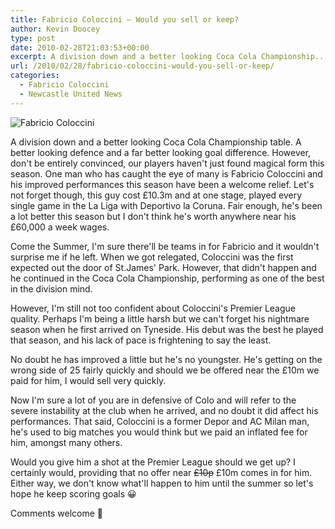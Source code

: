 ```yaml
---
title: Fabricio Coloccini – Would you sell or keep?
author: Kevin Doocey
type: post
date: 2010-02-28T21:03:53+00:00
excerpt: A division down and a better looking Coca Cola Championship..
url: /2010/02/28/fabricio-coloccini-would-you-sell-or-keep/
categories:
  - Fabricio Coloccini
  - Newcastle United News
---
```


![Fabricio Coloccini ](https://www.whoateallthepies.tv/horror%20hair%20fabricio%20coloccini.jpg "Colo - Has done well in this division but yet to convince us in Premier League")

A division down and a better looking Coca Cola Championship table. A better looking defence and a far better looking goal difference. However, don't be entirely convinced, our players haven't just found magical form this season. One man who has caught the eye of many is Fabricio Coloccini and his improved performances this season have been a welcome relief. Let's not forget though, this guy cost £10.3m and at one stage, played every single game in the La Liga with Deportivo la Coruna. Fair enough, he's been a lot better this season but I don't think he's worth anywhere near his £60,000 a week wages.

Come the Summer, I'm sure there'll be teams in for Fabricio and it wouldn't surprise me if he left. When we got relegated, Coloccini was the first expected out the door of St.James' Park. However, that didn't happen and he continued in the Coca Cola Championship, performing as one of the best in the division mind.

However, I'm still not too confident about Coloccini's Premier League quality. Perhaps I'm being a little harsh but we can't forget his nightmare season when he first arrived on Tyneside. His debut was the best he played that season, and his lack of pace is frightening to say the least.

No doubt he has improved a little but he's no youngster. He's getting on the wrong side of 25 fairly quickly and should we be offered near the £10m we paid for him, I would sell very quickly.

Now I'm sure a lot of you are in defensive of Colo and will refer to the severe instability at the club when he arrived, and no doubt it did affect his performances. That said, Coloccini is a former Depor and AC Milan man, he's used to big matches you would think but we paid an inflated fee for him, amongst many others.

Would you give him a shot at the Premier League should we get up? I certainly would, providing that no offer near <span style="text-decoration: line-through;">£10p</span> £10m comes in for him. Either way, we don't know what'll happen to him until the summer so let's hope he keep scoring goals 😀

Comments welcome 🙂
